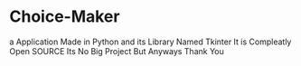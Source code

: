 # Choice-Maker 
a Application Made in Python and its Library Named Tkinter 
It is Compleatly Open SOURCE Its No Big Project But Anyways
Thank You
